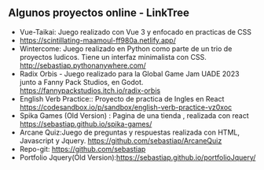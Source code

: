 ## Algunos proyectos online - LinkTree

 * Vue-Taikai: Juego realizado con Vue 3 y enfocado en practicas de CSS
 * https://scintillating-maamoul-ff980a.netlify.app/
 * Wintercome: Juego realizado en Python como parte de un trio de proyectos ludicos. Tiene un interfaz minimalista con CSS.
   http://sebastiap.pythonanywhere.com/
 * Radix Orbis - Juego realizado para la Global Game Jam UADE 2023 junto a Fanny Pack Studios, en Godot.
   https://fannypackstudios.itch.io/radix-orbis
 * English Verb Practice:: Proyecto de practica de Ingles en React
   https://codesandbox.io/p/sandbox/english-verb-practice-vz0xoc
 * Spika Games (Old Version) : Pagina de una tienda , realizada con react
   https://sebastiap.github.io/spika-games/
 * Arcane Quiz:Juego de preguntas y respuestas realizada con HTML, Javascript y Jquery.
   https://github.com/sebastiap/ArcaneQuiz
 * Repo-git: https://github.com/sebastiap
 * Portfolio Jquery(Old Version):https://sebastiap.github.io/portfolioJquery/
